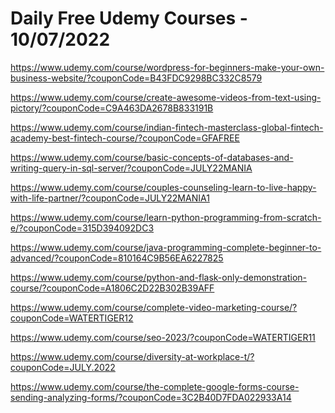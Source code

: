 # Daily Free Udemy Courses - 10/07/2022

https://www.udemy.com/course/wordpress-for-beginners-make-your-own-business-website/?couponCode=B43FDC9298BC332C8579
https://www.udemy.com/course/create-awesome-videos-from-text-using-pictory/?couponCode=C9A463DA2678B833191B
https://www.udemy.com/course/indian-fintech-masterclass-global-fintech-academy-best-fintech-course/?couponCode=GFAFREE
https://www.udemy.com/course/basic-concepts-of-databases-and-writing-query-in-sql-server/?couponCode=JULY22MANIA
https://www.udemy.com/course/couples-counseling-learn-to-live-happy-with-life-partner/?couponCode=JULY22MANIA1
https://www.udemy.com/course/learn-python-programming-from-scratch-e/?couponCode=315D394092DC3
https://www.udemy.com/course/java-programming-complete-beginner-to-advanced/?couponCode=810164C9B56EA6227825
https://www.udemy.com/course/python-and-flask-only-demonstration-course/?couponCode=A1806C2D22B302B39AFF
https://www.udemy.com/course/complete-video-marketing-course/?couponCode=WATERTIGER12
https://www.udemy.com/course/seo-2023/?couponCode=WATERTIGER11
https://www.udemy.com/course/diversity-at-workplace-t/?couponCode=JULY.2022
https://www.udemy.com/course/the-complete-google-forms-course-sending-analyzing-forms/?couponCode=3C2B40D7FDA022933A14
